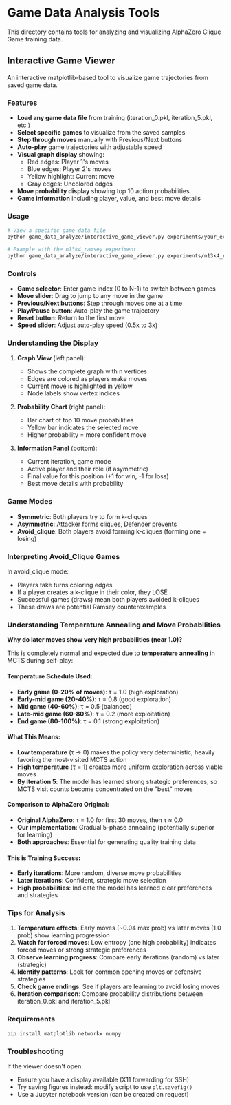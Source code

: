 # Game Data Analysis Tools

This directory contains tools for analyzing and visualizing AlphaZero Clique Game training data.

## Interactive Game Viewer

An interactive matplotlib-based tool to visualize game trajectories from saved game data.

### Features

- **Load any game data file** from training (iteration_0.pkl, iteration_5.pkl, etc.)
- **Select specific games** to visualize from the saved samples
- **Step through moves** manually with Previous/Next buttons
- **Auto-play** game trajectories with adjustable speed
- **Visual graph display** showing:
  - Red edges: Player 1's moves
  - Blue edges: Player 2's moves  
  - Yellow highlight: Current move
  - Gray edges: Uncolored edges
- **Move probability display** showing top 10 action probabilities
- **Game information** including player, value, and best move details

### Usage

```bash
# View a specific game data file
python game_data_analyze/interactive_game_viewer.py experiments/your_experiment/game_data/iteration_0.pkl

# Example with the n13k4_ramsey experiment
python game_data_analyze/interactive_game_viewer.py experiments/n13k4_ramsey/game_data/iteration_0.pkl
```

### Controls

- **Game selector**: Enter game index (0 to N-1) to switch between games
- **Move slider**: Drag to jump to any move in the game
- **Previous/Next buttons**: Step through moves one at a time
- **Play/Pause button**: Auto-play the game trajectory
- **Reset button**: Return to the first move
- **Speed slider**: Adjust auto-play speed (0.5x to 3x)

### Understanding the Display

1. **Graph View** (left panel):
   - Shows the complete graph with n vertices
   - Edges are colored as players make moves
   - Current move is highlighted in yellow
   - Node labels show vertex indices

2. **Probability Chart** (right panel):
   - Bar chart of top 10 move probabilities
   - Yellow bar indicates the selected move
   - Higher probability = more confident move

3. **Information Panel** (bottom):
   - Current iteration, game mode
   - Active player and their role (if asymmetric)
   - Final value for this position (+1 for win, -1 for loss)
   - Best move details with probability

### Game Modes

- **Symmetric**: Both players try to form k-cliques
- **Asymmetric**: Attacker forms cliques, Defender prevents
- **Avoid_clique**: Both players avoid forming k-cliques (forming one = losing)

### Interpreting Avoid_Clique Games

In avoid_clique mode:
- Players take turns coloring edges
- If a player creates a k-clique in their color, they LOSE
- Successful games (draws) mean both players avoided k-cliques
- These draws are potential Ramsey counterexamples

### Understanding Temperature Annealing and Move Probabilities

**Why do later moves show very high probabilities (near 1.0)?**

This is completely normal and expected due to **temperature annealing** in MCTS during self-play:

#### Temperature Schedule Used:
- **Early game (0-20% of moves)**: τ = 1.0 (high exploration)
- **Early-mid game (20-40%)**: τ = 0.8 (good exploration) 
- **Mid game (40-60%)**: τ = 0.5 (balanced)
- **Late-mid game (60-80%)**: τ = 0.2 (more exploitation)
- **End game (80-100%)**: τ = 0.1 (strong exploitation)

#### What This Means:
- **Low temperature** (τ → 0) makes the policy very deterministic, heavily favoring the most-visited MCTS action
- **High temperature** (τ = 1) creates more uniform exploration across viable moves
- **By iteration 5**: The model has learned strong strategic preferences, so MCTS visit counts become concentrated on the "best" moves

#### Comparison to AlphaZero Original:
- **Original AlphaZero**: τ = 1.0 for first 30 moves, then τ ≈ 0.0
- **Our implementation**: Gradual 5-phase annealing (potentially superior for learning)
- **Both approaches**: Essential for generating quality training data

#### This is Training Success:
- **Early iterations**: More random, diverse move probabilities
- **Later iterations**: Confident, strategic move selection
- **High probabilities**: Indicate the model has learned clear preferences and strategies

### Tips for Analysis

1. **Temperature effects**: Early moves (~0.04 max prob) vs later moves (1.0 prob) show learning progression
2. **Watch for forced moves**: Low entropy (one high probability) indicates forced moves or strong strategic preferences
3. **Observe learning progress**: Compare early iterations (random) vs later (strategic)
4. **Identify patterns**: Look for common opening moves or defensive strategies
5. **Check game endings**: See if players are learning to avoid losing moves
6. **Iteration comparison**: Compare probability distributions between iteration_0.pkl and iteration_5.pkl

### Requirements

```bash
pip install matplotlib networkx numpy
```

### Troubleshooting

If the viewer doesn't open:
- Ensure you have a display available (X11 forwarding for SSH)
- Try saving figures instead: modify script to use `plt.savefig()`
- Use a Jupyter notebook version (can be created on request)